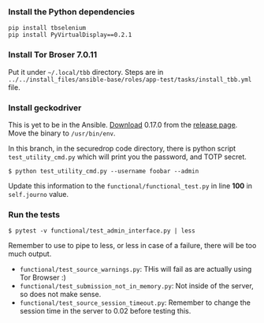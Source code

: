 ### Install the Python dependencies


```
pip install tbselenium
pip install PyVirtualDisplay==0.2.1
```

### Install Tor Broser 7.0.11

Put it under `~/.local/tbb` directory.
Steps are in `../../install_files/ansible-base/roles/app-test/tasks/install_tbb.yml` file.

### Install geckodriver

This is yet to be in the Ansible.
[Download](https://github.com/mozilla/geckodriver/releases/download/v0.17.0/geckodriver-v0.17.0-linux64.tar.gz) 0.17.0 from
the [release page](https://github.com/mozilla/geckodriver/releases/tag/v0.17.0). Move the binary to `/usr/bin/env`.


In this branch, in the securedrop code directory, there is python script `test_utility_cmd.py` which will print you the password, and
TOTP secret.

```
$ python test_utility_cmd.py --username foobar --admin
```

Update this information to the `functional/functional_test.py` in line **100** in `self.journo` value.

### Run the tests

```
$ pytest -v functional/test_admin_interface.py | less
```

Remember to use to pipe to less, or less in case of a failure, there will be too much output.

- `functional/test_source_warnings.py`: THis will fail as are actually using Tor Browser :)
- `functional/test_submission_not_in_memory.py`: Not inside of the server, so does not make sense.
- `functional/test_source_session_timeout.py`: Remember to change the session time in the server to 0.02 before testing this.
